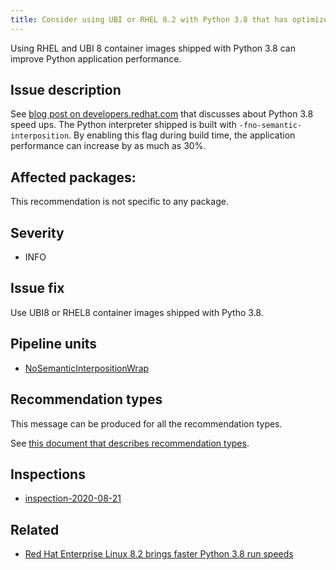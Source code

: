 ```yaml
---
title: Consider using UBI or RHEL 8.2 with Python 3.8 that has optimized Python interpreter with performance gain up to 30%
---
```


Using RHEL and UBI 8 container images shipped with Python 3.8 can improve
Python application performance.

## Issue description

See [blog post on developers.redhat.com][1] that discusses about Python 3.8
speed ups. The Python interpreter shipped is built with
``-fno-semantic-interposition``. By enabling this flag during build time, the
application performance can increase by as much as 30%.

## Affected packages:

This recommendation is not specific to any package.

## Severity

 * INFO

## Issue fix

Use UBI8 or RHEL8 container images shipped with Pytho 3.8.

## Pipeline units

 * [NoSemanticInterpositionWrap](https://thoth-station.ninja/docs/developers/adviser/thoth.adviser.wraps.html#module-thoth.adviser.wraps.no_semantic_interposition)

## Recommendation types

This message can be produced for all the recommendation types.

See [this document that describes recommendation
types](http://thoth-station.ninja/recommendation-types).

## Inspections

 * [inspection-2020-08-21][2]

## Related

 * [Red Hat Enterprise Linux 8.2 brings faster Python 3.8 run speeds][1]

[1]: https://developers.redhat.com/blog/2020/06/25/red-hat-enterprise-linux-8-2-brings-faster-python-3-8-run-speeds/
[2]: https://github.com/thoth-station/dependency-monkey-zoo/tree/master/tensorflow/inspection-2020-08-21
